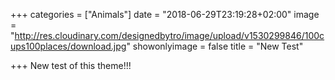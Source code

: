 +++
categories = ["Animals"]
date = "2018-06-29T23:19:28+02:00"
image = "http://res.cloudinary.com/designedbytro/image/upload/v1530299846/100cups100places/download.jpg"
showonlyimage = false
title = "New Test"

+++
New test of this theme!!!